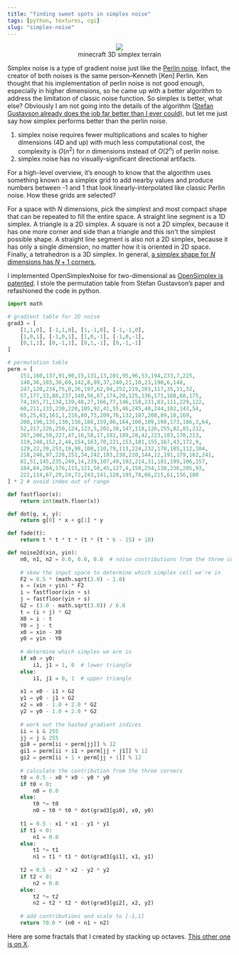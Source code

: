 ```yaml
---
title: "finding sweet spots in simplex noise"
tags: [python, textures, cgi]
slug: "simplex-noise"
---
```


<figure style="text-align: center;">
  <img src="https://pub-91e1a485198740aabff1705e89606dc3.r2.dev/simplex-octaves/simplex-city.jpg" style="max-width: 100%; height: auto;" />
  <figcaption>minecraft 3D simplex terrain</figcaption>
</figure>

Simplex noise is a type of gradient noise just like the [Perlin noise](https://gaurv.me/til/posts/perlin-noise/). Infact, the creator of both noises is the same person–Kenneth [Ken] Perlin. Ken thought that his implementation of perlin noise is not good enough, especially in higher dimensions, so he came up with a better algorithm to address the limitation of classic noise function. So simplex is better, what else? Obviously I am not going into the details of the algorithm ([Stefan Gustavson already does the job far better than I ever could](https://www.researchgate.net/publication/216813608_Simplex_noise_demystified)), but let me just say how simplex performs better than the perlin noise.

1. simplex noise requires fewer multiplications and scales to higher dimensions (4D and up) with much less computational cost, the complexity is $O(n^2)$ for $n$ dimensions instead of $O(2^n)$ of perlin noise.
2. simplex noise has no visually-significant directional artifacts.

For a high-level overview, it’s enough to know that the algorithm uses something known as a simplex grid to add nearby values and produce numbers between -1 and 1 that look linearly-interpolated like classic Perlin noise. How these grids are selected? 

For a space with $N$ dimensions, pick the simplest and most compact shape that can be repeated to fill the entire space. A straight line segment is a 1D simplex. A triangle is a 2D simplex. A square is not a 2D simplex, because it has one more corner and side than a triangle and this isn't the simplest possible shape. A straight line segment is also not a 2D simplex, because it has only a single dimension, no matter how it is oriented in 2D space. Finally, a tetrahedron is a 3D simplex. In general, [a simplex shape for $N$ dimensions has $N+1$ corners.](https://www.math.uci.edu/~mathcircle/materials/MCsimplex.pdf) 

I implemented OpenSimplexNoise for two-dimensional as [OpenSimplex is patented](https://patents.google.com/patent/US6867776). I stole the permutation table from Stefan Gustavson’s paper and refashioned the code in python.

```python
import math

# gradient table for 2D noise
grad3 = [
    [1,1,0], [-1,1,0], [1,-1,0], [-1,-1,0],
    [1,0,1], [-1,0,1], [1,0,-1], [-1,0,-1],
    [0,1,1], [0,-1,1], [0,1,-1], [0,-1,-1]
]

# permutation table
perm = [
    151,160,137,91,90,15,131,13,201,95,96,53,194,233,7,225,
    140,36,103,30,69,142,8,99,37,240,21,10,23,190,6,148,
    247,120,234,75,0,26,197,62,94,252,219,203,117,35,11,32,
    57,177,33,88,237,149,56,87,174,20,125,136,171,168,68,175,
    74,165,71,134,139,48,27,166,77,146,158,231,83,111,229,122,
    60,211,133,230,220,105,92,41,55,46,245,40,244,102,143,54,
    65,25,63,161,1,216,80,73,209,76,132,187,208,89,18,169,
    200,196,135,130,116,188,159,86,164,100,109,198,173,186,3,64,
    52,217,226,250,124,123,5,202,38,147,118,126,255,82,85,212,
    207,206,59,227,47,16,58,17,182,189,28,42,223,183,170,213,
    119,248,152,2,44,154,163,70,221,153,101,155,167,43,172,9,
    129,22,39,253,19,98,108,110,79,113,224,232,178,185,112,104,
    218,246,97,228,251,34,242,193,238,210,144,12,191,179,162,241,
    81,51,145,235,249,14,239,107,49,192,214,31,181,199,106,157,
    184,84,204,176,115,121,50,45,127,4,150,254,138,236,205,93,
    222,114,67,29,24,72,243,141,128,195,78,66,215,61,156,180
] * 2 # avoid index out of range

def fastfloor(x):
    return int(math.floor(x))

def dot(g, x, y):
    return g[0] * x + g[1] * y

def fade(t):
    return t * t * t * (t * (t * 6 - 15) + 10)

def noise2d(xin, yin):
    n0, n1, n2 = 0.0, 0.0, 0.0  # noise contributions from the three corners
    
    # skew the input space to determine which simplex cell we're in
    F2 = 0.5 * (math.sqrt(3.0) - 1.0)
    s = (xin + yin) * F2
    i = fastfloor(xin + s)
    j = fastfloor(yin + s)
    G2 = (3.0 - math.sqrt(3.0)) / 6.0
    t = (i + j) * G2
    X0 = i - t
    Y0 = j - t
    x0 = xin - X0
    y0 = yin - Y0
    
    # determine which simplex we are in
    if x0 > y0:
        i1, j1 = 1, 0  # lower triangle
    else:
        i1, j1 = 0, 1  # upper triangle
    
    x1 = x0 - i1 + G2
    y1 = y0 - j1 + G2
    x2 = x0 - 1.0 + 2.0 * G2
    y2 = y0 - 1.0 + 2.0 * G2
    
    # work out the hashed gradient indices
    ii = i & 255
    jj = j & 255
    gi0 = perm[ii + perm[jj]] % 12
    gi1 = perm[ii + i1 + perm[jj + j1]] % 12
    gi2 = perm[ii + 1 + perm[jj + 1]] % 12
    
    # calculate the contribution from the three corners
    t0 = 0.5 - x0 * x0 - y0 * y0
    if t0 < 0:
        n0 = 0.0
    else:
        t0 *= t0
        n0 = t0 * t0 * dot(grad3[gi0], x0, y0)
    
    t1 = 0.5 - x1 * x1 - y1 * y1
    if t1 < 0:
        n1 = 0.0
    else:
        t1 *= t1
        n1 = t1 * t1 * dot(grad3[gi1], x1, y1)
    
    t2 = 0.5 - x2 * x2 - y2 * y2
    if t2 < 0:
        n2 = 0.0
    else:
        t2 *= t2
        n2 = t2 * t2 * dot(grad3[gi2], x2, y2)
    
    # add contributions and scale to [-1,1]
    return 70.0 * (n0 + n1 + n2)
```

Here are some fractals that I created by stacking up octaves. [This other one is on X](https://x.com/wiredguys/status/1952161874956718185).


